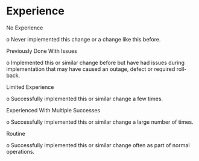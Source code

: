 # Experience

No Experience

o   Never implemented this change or a change like this before.

Previously Done With Issues

o   Implemented this or similar change before but have had issues during implementation that may have caused an outage, defect or required roll-back.

Limited Experience

o   Successfully implemented this or similar change a few times.

Experienced With Multiple Successes

o   Successfully implemented this or similar change a large number of times.

Routine

o   Successfully implemented this or similar change often as part of normal operations.
